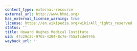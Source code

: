 ```yaml
---
content_type: external-resource
external_url: http://www.hhmi.org/
has_external_license_warning: true
license: https://en.wikipedia.org/wiki/All_rights_reserved
status: ''
title: Howard Hughes Medical Institute
uid: 47c29c3c-9765-4204-8c7e-755afcde974b
wayback_url: ''
---
```

